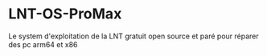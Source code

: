 # LNT-OS-ProMax
Le system d'exploitation de la LNT gratuit open source et paré pour réparer des pc arm64 et x86
